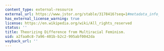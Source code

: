 ```yaml
---
content_type: external-resource
external_url: https://www.jstor.org/stable/3178416?seq=1#metadata_info_tab_contents
has_external_license_warning: true
license: https://en.wikipedia.org/wiki/All_rights_reserved
status: ''
title: Theorizing Difference from Multiracial Feminism.
uid: a2faa0c8-7a96-401b-b2c2-995abf0042da
wayback_url: ''
---
```

